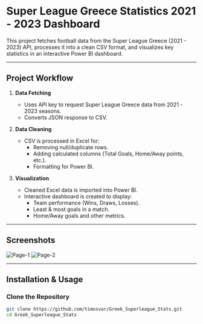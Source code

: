 # Super League Greece Statistics 2021 - 2023 Dashboard

This project fetches football data from the Super League Greece (2021 - 2023) API, processes it into a clean CSV format, and visualizes key statistics in an interactive Power BI dashboard.  

---

## Project Workflow
1. **Data Fetching**
   - Uses API key to request Super League Greece data from 2021 - 2023 seasons.
   - Converts JSON response to CSV.

2. **Data Cleaning**
   - CSV is processed in Excel for:
     - Removing null/duplicate rows.
     - Adding calculated columns (Total Goals, Home/Away points, etc.).
     - Formatting for Power BI.

3. **Visualization**
   - Cleaned Excel data is imported into Power BI.
   - Interactive dashboard is created to display:
     - Team performance (Wins, Draws, Losses).
     - Least & most goals in a match.
     - Home/Away goals and other metrics.

---

## Screenshots
![Page-1](Screenshot01_PowerBi-2.png)
![Page-2](Screenshot2_PowerBi-1.png)

---

## Installation & Usage
### Clone the Repository
```bash
git clone https://github.com/timosvar/Greek_Superleague_Stats.git
cd Greek_Superleague_Stats
